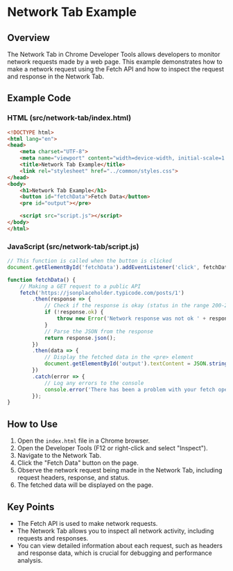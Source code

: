 # Network Tab Example

## Overview
The Network Tab in Chrome Developer Tools allows developers to monitor network requests made by a web page. This example demonstrates how to make a network request using the Fetch API and how to inspect the request and response in the Network Tab.

## Example Code

### HTML (src/network-tab/index.html)
```html
<!DOCTYPE html>
<html lang="en">
<head>
    <meta charset="UTF-8">
    <meta name="viewport" content="width=device-width, initial-scale=1.0">
    <title>Network Tab Example</title>
    <link rel="stylesheet" href="../common/styles.css">
</head>
<body>
    <h1>Network Tab Example</h1>
    <button id="fetchData">Fetch Data</button>
    <pre id="output"></pre>

    <script src="script.js"></script>
</body>
</html>
```

### JavaScript (src/network-tab/script.js)
```javascript
// This function is called when the button is clicked
document.getElementById('fetchData').addEventListener('click', fetchData);

function fetchData() {
    // Making a GET request to a public API
    fetch('https://jsonplaceholder.typicode.com/posts/1')
        .then(response => {
            // Check if the response is okay (status in the range 200-299)
            if (!response.ok) {
                throw new Error('Network response was not ok ' + response.statusText);
            }
            // Parse the JSON from the response
            return response.json();
        })
        .then(data => {
            // Display the fetched data in the <pre> element
            document.getElementById('output').textContent = JSON.stringify(data, null, 2);
        })
        .catch(error => {
            // Log any errors to the console
            console.error('There has been a problem with your fetch operation:', error);
        });
}
```

## How to Use
1. Open the `index.html` file in a Chrome browser.
2. Open the Developer Tools (F12 or right-click and select "Inspect").
3. Navigate to the Network Tab.
4. Click the "Fetch Data" button on the page.
5. Observe the network request being made in the Network Tab, including request headers, response, and status.
6. The fetched data will be displayed on the page.

## Key Points
- The Fetch API is used to make network requests.
- The Network Tab allows you to inspect all network activity, including requests and responses.
- You can view detailed information about each request, such as headers and response data, which is crucial for debugging and performance analysis.